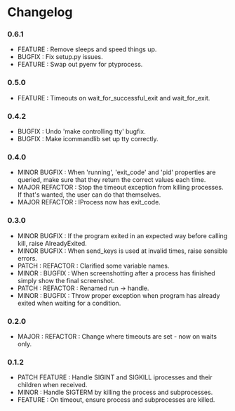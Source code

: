 # Changelog


### 0.6.1

* FEATURE : Remove sleeps and speed things up.
* BUGFIX : Fix setup.py issues.
* FEATURE : Swap out pyenv for ptyprocess.


### 0.5.0

* FEATURE : Timeouts on wait_for_successful_exit and wait_for_exit.


### 0.4.2

* BUGFIX : Undo 'make controlling tty' bugfix.
* BUGFIX : Make icommandlib set up tty correctly.


### 0.4.0

* MINOR BUGFIX : When 'running', 'exit_code' and 'pid' properties are queried, make sure that they return the correct values each time.
* MAJOR REFACTOR : Stop the timeout exception from killing processes. If that's wanted, the user can do that themselves.
* MAJOR REFACTOR : IProcess now has exit_code.


### 0.3.0

* MINOR BUGFIX : If the program exited in an expected way before calling kill, raise AlreadyExited.
* MINOR BUGFIX : When send_keys is used at invalid times, raise sensible errors.
* PATCH : REFACTOR : Clarified some variable names.
* MINOR : BUGFIX : When screenshotting after a process has finished simply show the final screenshot.
* PATCH : REFACTOR : Renamed run -> handle.
* MINOR : BUGFIX : Throw proper exception when program has already exited when waiting for a condition.


### 0.2.0

* MAJOR : REFACTOR : Change where timeouts are set - now on waits only.


### 0.1.2

* PATCH FEATURE : Handle SIGINT and SIGKILL iprocesses and their children when received.
* MINOR : Handle SIGTERM by killing the process and subprocesses.
* FEATURE : On timeout, ensure process and subprocesses are killed.

